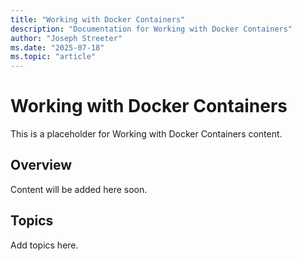 ```yaml
---
title: "Working with Docker Containers"
description: "Documentation for Working with Docker Containers"
author: "Joseph Streeter"
ms.date: "2025-07-18"
ms.topic: "article"
---
```


# Working with Docker Containers

This is a placeholder for Working with Docker Containers content.

## Overview

Content will be added here soon.

## Topics

Add topics here.
